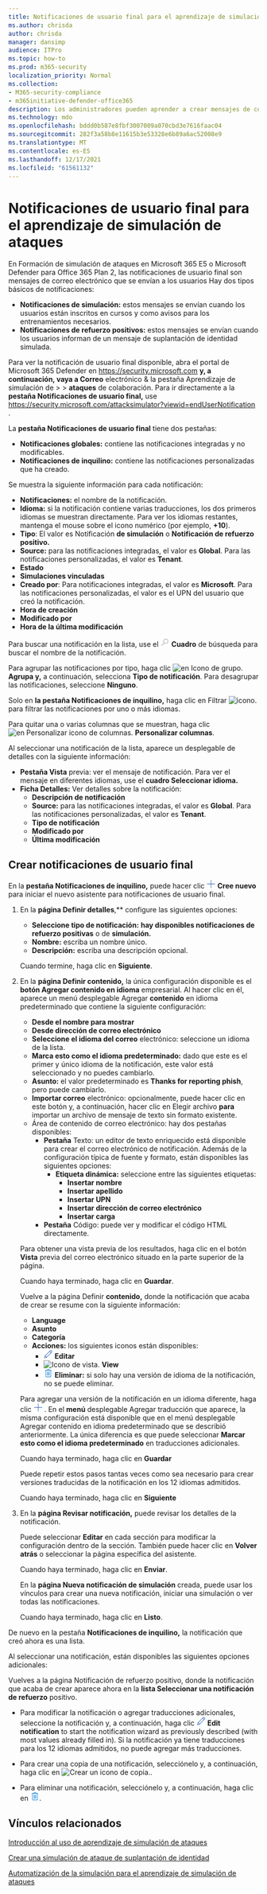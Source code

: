 ```yaml
---
title: Notificaciones de usuario final para el aprendizaje de simulación de ataques
ms.author: chrisda
author: chrisda
manager: dansimp
audience: ITPro
ms.topic: how-to
ms.prod: m365-security
localization_priority: Normal
ms.collection:
- M365-security-compliance
- m365initiative-defender-office365
description: Los administradores pueden aprender a crear mensajes de correo electrónico de notificación de usuario final para el aprendizaje de simulación de ataques en Microsoft Defender para Office 365 Plan 2.
ms.technology: mdo
ms.openlocfilehash: bddd0b587e8fbf3007009a070cbd3e7616faac04
ms.sourcegitcommit: 282f3a58b8e11615b3e53328e6b89a6ac52008e9
ms.translationtype: MT
ms.contentlocale: es-ES
ms.lasthandoff: 12/17/2021
ms.locfileid: "61561132"
---
```

# <a name="end-user-notifications-for-attack-simulation-training"></a>Notificaciones de usuario final para el aprendizaje de simulación de ataques

En Formación de simulación de ataques en Microsoft 365 E5 o Microsoft Defender para Office 365 Plan 2, las notificaciones de usuario final son mensajes de correo electrónico que se envían a los usuarios Hay dos tipos básicos de notificaciones:

- **Notificaciones de simulación:** estos mensajes se envían cuando los usuarios están inscritos en cursos y como avisos para los entrenamientos necesarios.
- **Notificaciones de refuerzo positivos:** estos mensajes se envían cuando los usuarios informan de un mensaje de suplantación de identidad simulada.

Para ver la notificación de usuario final disponible, abra el portal de Microsoft 365 Defender en <https://security.microsoft.com> **y, a continuación, vaya a Correo** electrónico & la pestaña Aprendizaje de simulación de \>  \> **ataques** de colaboración. Para ir directamente a la **pestaña Notificaciones de usuario final,** use <https://security.microsoft.com/attacksimulator?viewid=endUserNotification> .

La **pestaña Notificaciones de usuario final** tiene dos pestañas:

- **Notificaciones globales:** contiene las notificaciones integradas y no modificables.
- **Notificaciones de inquilino:** contiene las notificaciones personalizadas que ha creado.

Se muestra la siguiente información para cada notificación:

- **Notificaciones:** el nombre de la notificación.
- **Idioma:** si la notificación contiene varias traducciones, los dos primeros idiomas se muestran directamente. Para ver los idiomas restantes, mantenga el mouse sobre el icono numérico (por ejemplo, **+10**).
- **Tipo**: El valor es Notificación **de simulación** o **Notificación de refuerzo positivo.**
- **Source:** para las notificaciones integradas, el valor es **Global**. Para las notificaciones personalizadas, el valor es **Tenant**.
- **Estado**
- **Simulaciones vinculadas**
- **Creado por**: Para notificaciones integradas, el valor es **Microsoft**. Para las notificaciones personalizadas, el valor es el UPN del usuario que creó la notificación.
- **Hora de creación**
- **Modificado por**
- **Hora de la última modificación**

Para buscar una notificación en la lista, use el ![ icono Buscar.](../../media/m365-cc-sc-search-icon.png) **Cuadro** de búsqueda para buscar el nombre de la notificación.

Para agrupar las notificaciones por tipo, haga clic ![ en Icono de grupo.](../../media/m365-cc-sc-group-icon.png) **Agrupa y,** a continuación, selecciona **Tipo de notificación**. Para desagrupar las notificaciones, seleccione **Ninguno**.

Solo en **la pestaña Notificaciones de inquilino,** haga clic en Filtrar ![ icono.](../../media/m365-cc-sc-filter-icon.png) para filtrar las notificaciones por uno o más idiomas.

Para quitar una o varias columnas que se muestran, haga clic ![ en Personalizar icono de columnas.](../../media/m365-cc-sc-customize-icon.png) **Personalizar columnas**.

Al seleccionar una notificación de la lista, aparece un desplegable de detalles con la siguiente información:

- **Pestaña Vista** previa: ver el mensaje de notificación. Para ver el mensaje en diferentes idiomas, use el **cuadro Seleccionar idioma.**
- **Ficha Detalles:** Ver detalles sobre la notificación:
  - **Descripción de notificación**
  - **Source:** para las notificaciones integradas, el valor es **Global**. Para las notificaciones personalizadas, el valor es **Tenant**.
  - **Tipo de notificación**
  - **Modificado por**
  - **Última modificación**

## <a name="create-end-user-notifications"></a>Crear notificaciones de usuario final

En la **pestaña Notificaciones de inquilino,** puede hacer clic ![ en Crear nuevo icono.](../../media/m365-cc-sc-create-icon.png) **Cree nuevo** para iniciar el nuevo asistente para notificaciones de usuario final.

1. En la **página Definir detalles**,** configure las siguientes opciones:
   - **Seleccione tipo de notificación:** **hay disponibles notificaciones de refuerzo positivas** o de **simulación.**
   - **Nombre:** escriba un nombre único.
   - **Descripción:** escriba una descripción opcional.

   Cuando termine, haga clic en **Siguiente**.

2. En la **página Definir contenido,** la única configuración disponible es el **botón Agregar contenido en idioma** empresarial. Al hacer clic en él, aparece un menú desplegable Agregar **contenido** en idioma predeterminado que contiene la siguiente configuración:
   - **Desde el nombre para mostrar**
   - **Desde dirección de correo electrónico**
   - **Seleccione el idioma del correo** electrónico: seleccione un idioma de la lista.
   - **Marca esto como el idioma predeterminado:** dado que este es el primer y único idioma de la notificación, este valor está seleccionado y no puedes cambiarlo.
   - **Asunto:** el valor predeterminado es **Thanks for reporting phish**, pero puede cambiarlo.
   - **Importar correo** electrónico: opcionalmente, puede hacer clic en este botón y, a continuación, hacer clic en Elegir archivo **para** importar un archivo de mensaje de texto sin formato existente.
   - Área de contenido de correo electrónico: hay dos pestañas disponibles:
     - **Pestaña** Texto: un editor de texto enriquecido está disponible para crear el correo electrónico de notificación. Además de la configuración típica de fuente y formato, están disponibles las siguientes opciones:
       - **Etiqueta dinámica:** seleccione entre las siguientes etiquetas:
         - **Insertar nombre**
         - **Insertar apellido**
         - **Insertar UPN**
         - **Insertar dirección de correo electrónico**
         - **Insertar carga**
     - **Pestaña** Código: puede ver y modificar el código HTML directamente.

   Para obtener una vista previa de los resultados, haga clic en el botón **Vista** previa del correo electrónico situado en la parte superior de la página.

   Cuando haya terminado, haga clic en **Guardar**.

   Vuelve a la página Definir **contenido,** donde la notificación que acaba de crear se resume con la siguiente información:

   - **Language**
   - **Asunto**
   - **Categoría**
   - **Acciones:** los siguientes iconos están disponibles:
     - ![Icono editar.](../../media/m365-cc-sc-edit-icon.png) **Editar**
     - ![Icono de vista.](../../media/m365-cc-sc-view-icon.png) **View**
     - ![icono Eliminar.](../../media/m365-cc-sc-delete-icon.png) **Eliminar:** si solo hay una versión de idioma de la notificación, no se puede eliminar.

   Para agregar una versión de la notificación en un idioma diferente, haga clic ![ en Agregar icono de traducción. ](../../media/m365-cc-sc-create-icon.png) . En el **menú** desplegable Agregar traducción que aparece,  la misma configuración está disponible que en el menú desplegable Agregar contenido en idioma predeterminado que se describió anteriormente. La única diferencia es que puede seleccionar **Marcar esto como el idioma predeterminado** en traducciones adicionales.

   Cuando haya terminado, haga clic en **Guardar**

   Puede repetir estos pasos tantas veces como sea necesario para crear versiones traducidas de la notificación en los 12 idiomas admitidos.

   Cuando haya terminado, haga clic en **Siguiente**

3. En la **página Revisar notificación,** puede revisar los detalles de la notificación.

   Puede seleccionar **Editar** en cada sección para modificar la configuración dentro de la sección. También puede hacer clic en **Volver atrás** o seleccionar la página específica del asistente.

   Cuando haya terminado, haga clic en **Enviar**.

   En la **página Nueva notificación de simulación** creada, puede usar los vínculos para crear una nueva notificación, iniciar una simulación o ver todas las notificaciones.

   Cuando haya terminado, haga clic en **Listo**.

De nuevo en la pestaña **Notificaciones de inquilino,** la notificación que creó ahora es una lista.

Al seleccionar una notificación, están disponibles las siguientes opciones adicionales:

Vuelves a la  página Notificación de refuerzo positivo, donde la notificación que acaba de crear aparece ahora en la **lista Seleccionar una notificación de refuerzo** positivo.

- Para modificar la notificación o agregar traducciones adicionales, seleccione la notificación y, a continuación, haga clic ![ en Editar icono.](../../media/m365-cc-sc-edit-icon.png) **Edit notification** to start the notification wizard as previously described (with most values already filled in). Si la notificación ya tiene traducciones para los 12 idiomas admitidos, no puede agregar más traducciones.

- Para crear una copia de una notificación, selecciónelo y, a continuación, haga clic en ![Crear un icono de copia.](../../media/m365-cc-sc-copy-icon.png).

- Para eliminar una notificación, selecciónelo y, a continuación, haga clic en ![icono Eliminar.](../../media/m365-cc-sc-delete-icon.png).

## <a name="related-links"></a>Vínculos relacionados

[Introducción al uso de aprendizaje de simulación de ataques](attack-simulation-training-get-started.md)

[Crear una simulación de ataque de suplantación de identidad](attack-simulation-training.md)

[Automatización de la simulación para el aprendizaje de simulación de ataques](attack-simulation-training-simulation-automations.md)
